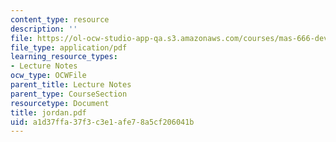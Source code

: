 ```yaml
---
content_type: resource
description: ''
file: https://ol-ocw-studio-app-qa.s3.amazonaws.com/courses/mas-666-developmental-entrepreneurship-fall-2003/a1d37ffa37f3c3e1afe78a5cf206041b_jordan.pdf
file_type: application/pdf
learning_resource_types:
- Lecture Notes
ocw_type: OCWFile
parent_title: Lecture Notes
parent_type: CourseSection
resourcetype: Document
title: jordan.pdf
uid: a1d37ffa-37f3-c3e1-afe7-8a5cf206041b
---
```

